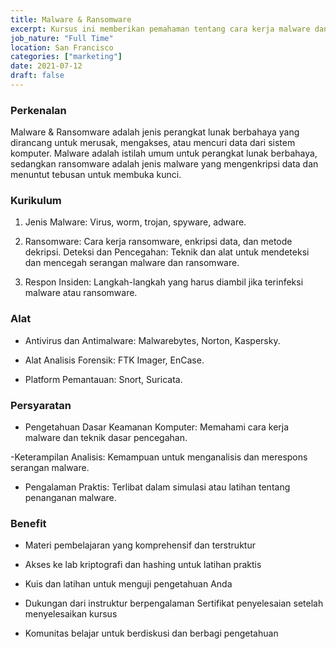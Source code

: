 ```yaml
---
title: Malware & Ransomware
excerpt: Kursus ini memberikan pemahaman tentang cara kerja malware dan ransomware beserta sistem dibaliknnya sehingga siswa dapat memahami dengan baik
job_nature: "Full Time"
location: San Francisco
categories: ["marketing"]
date: 2021-07-12
draft: false
---
```


### Perkenalan

Malware & Ransomware adalah jenis perangkat lunak berbahaya yang dirancang untuk merusak, mengakses, atau mencuri data dari sistem komputer. Malware adalah istilah umum untuk perangkat lunak berbahaya, sedangkan ransomware adalah jenis malware yang mengenkripsi data dan menuntut tebusan untuk membuka kunci.


### Kurikulum

1. Jenis Malware: Virus, worm, trojan, spyware, adware.

2. Ransomware: Cara kerja ransomware, enkripsi data, dan metode dekripsi.
Deteksi dan Pencegahan: Teknik dan alat untuk mendeteksi dan mencegah serangan malware dan ransomware.

3. Respon Insiden: Langkah-langkah yang harus diambil jika terinfeksi malware atau ransomware.

### Alat

- Antivirus dan Antimalware: Malwarebytes, Norton, Kaspersky.

- Alat Analisis Forensik: FTK Imager, EnCase.

- Platform Pemantauan: Snort, Suricata.

### Persyaratan


- Pengetahuan Dasar Keamanan Komputer: Memahami cara kerja malware dan teknik dasar pencegahan.

-Keterampilan Analisis: Kemampuan untuk menganalisis dan merespons serangan malware.

- Pengalaman Praktis: Terlibat dalam simulasi atau latihan tentang penanganan malware.


### Benefit

- Materi pembelajaran yang komprehensif dan terstruktur

- Akses ke lab kriptografi dan hashing untuk latihan praktis

- Kuis dan latihan untuk menguji pengetahuan Anda

- Dukungan dari instruktur berpengalaman
Sertifikat penyelesaian setelah menyelesaikan kursus

- Komunitas belajar untuk berdiskusi dan berbagi pengetahuan
